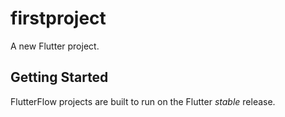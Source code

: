 # firstproject

A new Flutter project.

## Getting Started

FlutterFlow projects are built to run on the Flutter _stable_ release.
